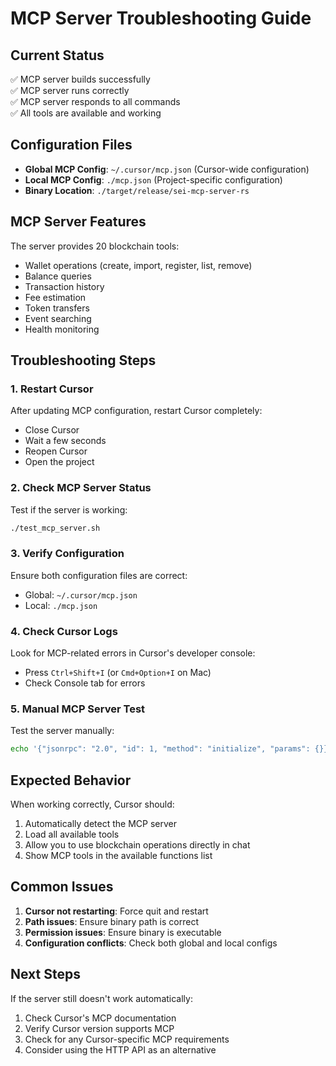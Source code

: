 # MCP Server Troubleshooting Guide

## Current Status
✅ MCP server builds successfully  
✅ MCP server runs correctly  
✅ MCP server responds to all commands  
✅ All tools are available and working  

## Configuration Files
- **Global MCP Config**: `~/.cursor/mcp.json` (Cursor-wide configuration)
- **Local MCP Config**: `./mcp.json` (Project-specific configuration)
- **Binary Location**: `./target/release/sei-mcp-server-rs`

## MCP Server Features
The server provides 20 blockchain tools:
- Wallet operations (create, import, register, list, remove)
- Balance queries
- Transaction history
- Fee estimation
- Token transfers
- Event searching
- Health monitoring

## Troubleshooting Steps

### 1. Restart Cursor
After updating MCP configuration, restart Cursor completely:
- Close Cursor
- Wait a few seconds
- Reopen Cursor
- Open the project

### 2. Check MCP Server Status
Test if the server is working:
```bash
./test_mcp_server.sh
```

### 3. Verify Configuration
Ensure both configuration files are correct:
- Global: `~/.cursor/mcp.json`
- Local: `./mcp.json`

### 4. Check Cursor Logs
Look for MCP-related errors in Cursor's developer console:
- Press `Ctrl+Shift+I` (or `Cmd+Option+I` on Mac)
- Check Console tab for errors

### 5. Manual MCP Server Test
Test the server manually:
```bash
echo '{"jsonrpc": "2.0", "id": 1, "method": "initialize", "params": {}}' | ./target/release/sei-mcp-server-rs --mcp
```

## Expected Behavior
When working correctly, Cursor should:
1. Automatically detect the MCP server
2. Load all available tools
3. Allow you to use blockchain operations directly in chat
4. Show MCP tools in the available functions list

## Common Issues
1. **Cursor not restarting**: Force quit and restart
2. **Path issues**: Ensure binary path is correct
3. **Permission issues**: Ensure binary is executable
4. **Configuration conflicts**: Check both global and local configs

## Next Steps
If the server still doesn't work automatically:
1. Check Cursor's MCP documentation
2. Verify Cursor version supports MCP
3. Check for any Cursor-specific MCP requirements
4. Consider using the HTTP API as an alternative
